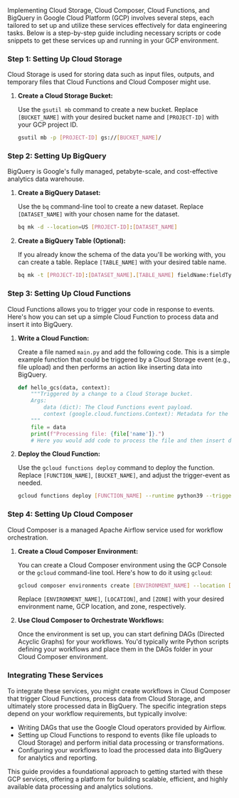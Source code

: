Implementing Cloud Storage, Cloud Composer, Cloud Functions, and BigQuery in Google Cloud Platform (GCP) involves several steps, each tailored to set up and utilize these services effectively for data engineering tasks. Below is a step-by-step guide including necessary scripts or code snippets to get these services up and running in your GCP environment.

### Step 1: Setting Up Cloud Storage

Cloud Storage is used for storing data such as input files, outputs, and temporary files that Cloud Functions and Cloud Composer might use.

1. **Create a Cloud Storage Bucket:**

    Use the `gsutil mb` command to create a new bucket. Replace `[BUCKET_NAME]` with your desired bucket name and `[PROJECT-ID]` with your GCP project ID.

    ```sh
    gsutil mb -p [PROJECT-ID] gs://[BUCKET_NAME]/
    ```

### Step 2: Setting Up BigQuery

BigQuery is Google's fully managed, petabyte-scale, and cost-effective analytics data warehouse.

1. **Create a BigQuery Dataset:**

    Use the `bq` command-line tool to create a new dataset. Replace `[DATASET_NAME]` with your chosen name for the dataset.

    ```sh
    bq mk -d --location=US [PROJECT-ID]:[DATASET_NAME]
    ```

2. **Create a BigQuery Table (Optional):**

    If you already know the schema of the data you'll be working with, you can create a table. Replace `[TABLE_NAME]` with your desired table name.

    ```sh
    bq mk -t [PROJECT-ID]:[DATASET_NAME].[TABLE_NAME] fieldName:fieldType,anotherFieldName:anotherFieldType
    ```

### Step 3: Setting Up Cloud Functions

Cloud Functions allows you to trigger your code in response to events. Here's how you can set up a simple Cloud Function to process data and insert it into BigQuery.

1. **Write a Cloud Function:**

    Create a file named `main.py` and add the following code. This is a simple example function that could be triggered by a Cloud Storage event (e.g., file upload) and then performs an action like inserting data into BigQuery.

    ```python
    def hello_gcs(data, context):
        """Triggered by a change to a Cloud Storage bucket.
        Args:
            data (dict): The Cloud Functions event payload.
            context (google.cloud.functions.Context): Metadata for the event.
        """
        file = data
        print(f"Processing file: {file['name']}.")
        # Here you would add code to process the file and then insert data into BigQuery
    ```

2. **Deploy the Cloud Function:**

    Use the `gcloud functions deploy` command to deploy the function. Replace `[FUNCTION_NAME]`, `[BUCKET_NAME]`, and adjust the trigger-event as needed.

    ```sh
    gcloud functions deploy [FUNCTION_NAME] --runtime python39 --trigger-resource gs://[BUCKET_NAME] --trigger-event google.storage.object.finalize
    ```

### Step 4: Setting Up Cloud Composer

Cloud Composer is a managed Apache Airflow service used for workflow orchestration.

1. **Create a Cloud Composer Environment:**

    You can create a Cloud Composer environment using the GCP Console or the `gcloud` command-line tool. Here's how to do it using `gcloud`:

    ```sh
    gcloud composer environments create [ENVIRONMENT_NAME] --location [LOCATION] --zone [ZONE] --machine-type n1-standard-1 --disk-size 20 --network default
    ```

    Replace `[ENVIRONMENT_NAME]`, `[LOCATION]`, and `[ZONE]` with your desired environment name, GCP location, and zone, respectively.

2. **Use Cloud Composer to Orchestrate Workflows:**

    Once the environment is set up, you can start defining DAGs (Directed Acyclic Graphs) for your workflows. You'd typically write Python scripts defining your workflows and place them in the DAGs folder in your Cloud Composer environment.

### Integrating These Services

To integrate these services, you might create workflows in Cloud Composer that trigger Cloud Functions, process data from Cloud Storage, and ultimately store processed data in BigQuery. The specific integration steps depend on your workflow requirements, but typically involve:

- Writing DAGs that use the Google Cloud operators provided by Airflow.
- Setting up Cloud Functions to respond to events (like file uploads to Cloud Storage) and perform initial data processing or transformations.
- Configuring your workflows to load the processed data into BigQuery for analytics and reporting.

This guide provides a foundational approach to getting started with these GCP services, offering a platform for building scalable, efficient, and highly available data processing and analytics solutions.